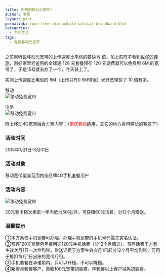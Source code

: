 ```yaml
---
title: 免费的移动光宽带！
author: 老杨
layout: post
permalink: /use-free-chinamobile-optical-broadband.html
categories:
  - 平凡生活
tags:
  - 免费移动光宽带
---
```

之前就听说移动光宽带的上传速度比电信的要快 N 倍，加上前阵子看到<a href="https://www.jinbo123.com/5783.html" target="_blank" rel="nofollow">佐仔的评测</a>，刚好家里老爸用的全球通 128 元套餐预存 120 元话费就可以免费用 6M 的宽带了，于是15号就去办了一个，今天装上了。  


  
实测上传速度比电信的 8M（上传只有0.5M带宽）光纤宽带快了 10 倍有多。

移动  
![ 移动免费宽带 ][1]

电信  
![ 移动免费宽带 ][2]

附上移动4G宽带融合方案内容：（<span style = "color:red;">肇庆移动</span>适用，其它的地方得问移动的客服了）

### 活动时间

2015年1月1日-3月31日

### 活动对象

移动宽带覆盖范围内全品牌4G手机套餐用户

### 活动内容

![ 移动免费宽带 ][3]

30元套卡档次承诺一年内低消50元/月，可获赠60元话费，分12个月赠送。

### 温馨提示

①本方案仅手机宽带可办理，办理手机宽带的手机号码需先实名认证。  
②预存120元宽带包年费用送120元手机话费（分12个月赠送），预存话费于方案生效次月1日一次性到账，赠送话费于方案生效次月1日起分12个月平均到账，可用于抵扣每月1日出账的宽带月租。  
③手机套餐在承诺期内，只可以升档，不可以降档。  
④新增月套餐客户，需收100元宽带初装费，年套餐以上客户减免初装费。

 [1]: http://cyhour.com/wp-content/uploads/2015/01/chinamobile-free-upload.png
 [2]: http://cyhour.com/wp-content/uploads/2015/01/dianxin-upload.png
 [3]: http://cyhour.com/wp-content/uploads/2015/01/chinamobile-free-128.jpg